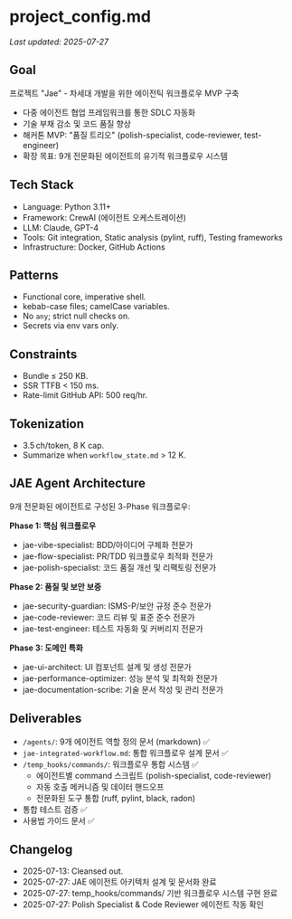 # project_config.md
_Last updated: 2025-07-27_

## Goal  
프로젝트 "Jae" - 차세대 개발을 위한 에이전틱 워크플로우 MVP 구축
- 다중 에이전트 협업 프레임워크를 통한 SDLC 자동화
- 기술 부채 감소 및 코드 품질 향상
- 해커톤 MVP: "품질 트리오" (polish-specialist, code-reviewer, test-engineer)
- 확장 목표: 9개 전문화된 에이전트의 유기적 워크플로우 시스템

## Tech Stack  
- Language: Python 3.11+  
- Framework: CrewAI (에이전트 오케스트레이션)
- LLM: Claude, GPT-4
- Tools: Git integration, Static analysis (pylint, ruff), Testing frameworks
- Infrastructure: Docker, GitHub Actions

## Patterns  
- Functional core, imperative shell.  
- kebab-case files; camelCase variables.  
- No `any`; strict null checks on.  
- Secrets via env vars only.

## Constraints  
- Bundle ≤ 250 KB.  
- SSR TTFB < 150 ms.  
- Rate-limit GitHub API: 500 req/hr.

## Tokenization  
- 3.5 ch/token, 8 K cap.  
- Summarize when `workflow_state.md` > 12 K.

## JAE Agent Architecture
9개 전문화된 에이전트로 구성된 3-Phase 워크플로우:

**Phase 1: 핵심 워크플로우**
- jae-vibe-specialist: BDD/아이디어 구체화 전문가
- jae-flow-specialist: PR/TDD 워크플로우 최적화 전문가  
- jae-polish-specialist: 코드 품질 개선 및 리팩토링 전문가

**Phase 2: 품질 및 보안 보증**
- jae-security-guardian: ISMS-P/보안 규정 준수 전문가
- jae-code-reviewer: 코드 리뷰 및 표준 준수 전문가
- jae-test-engineer: 테스트 자동화 및 커버리지 전문가

**Phase 3: 도메인 특화**
- jae-ui-architect: UI 컴포넌트 설계 및 생성 전문가
- jae-performance-optimizer: 성능 분석 및 최적화 전문가
- jae-documentation-scribe: 기술 문서 작성 및 관리 전문가

## Deliverables
- `/agents/`: 9개 에이전트 역할 정의 문서 (markdown) ✅
- `jae-integrated-workflow.md`: 통합 워크플로우 설계 문서 ✅
- `/temp_hooks/commands/`: 워크플로우 통합 시스템 ✅
  - 에이전트별 command 스크립트 (polish-specialist, code-reviewer)
  - 자동 호출 메커니즘 및 데이터 핸드오프
  - 전문화된 도구 통합 (ruff, pylint, black, radon)
- 통합 테스트 검증 ✅
- 사용법 가이드 문서 ✅

## Changelog
- 2025-07-13: Cleansed out.
- 2025-07-27: JAE 에이전트 아키텍처 설계 및 문서화 완료
- 2025-07-27: temp_hooks/commands/ 기반 워크플로우 시스템 구현 완료
- 2025-07-27: Polish Specialist & Code Reviewer 에이전트 작동 확인
